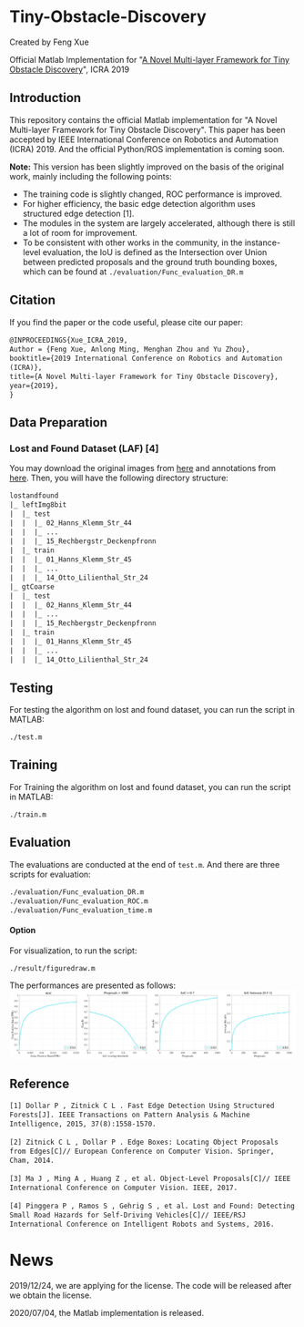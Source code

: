 # Tiny-Obstacle-Discovery

Created by Feng Xue

Official Matlab Implementation for "[A Novel Multi-layer Framework for Tiny Obstacle Discovery](https://arxiv.org/abs/1904.10161v3)", ICRA 2019


## Introduction

This repository contains the official Matlab implementation for "A Novel Multi-layer Framework for Tiny Obstacle Discovery". This paper has been accepted by IEEE International Conference on Robotics and Automation (ICRA) 2019. And the official Python/ROS implementation is coming soon.

**Note:** This version has been slightly improved on the basis of the original work, mainly including the following points:

 - The training code is slightly changed, ROC performance is improved.
 - For higher efficiency, the basic edge detection algorithm uses structured edge detection [1].
 - The modules in the system are largely accelerated, although there is still a lot of room for improvement.
 - To be consistent with other works in the community, in the instance-level evaluation, the IoU is defined as the Intersection over Union between predicted proposals and the ground truth bounding boxes, which can be found at ```./evaluation/Func_evaluation_DR.m```



## Citation

If you find the paper or the code useful, please cite our paper:

```
@INPROCEEDINGS{Xue_ICRA_2019,
Author = {Feng Xue, Anlong Ming, Menghan Zhou and Yu Zhou},
booktitle={2019 International Conference on Robotics and Automation (ICRA)},
title={A Novel Multi-layer Framework for Tiny Obstacle Discovery},
year={2019},
}
```

## Data Preparation
### Lost and Found Dataset (LAF) [4]

You may download the original images from [here](http://www.dhbw-stuttgart.de/~sgehrig/lostAndFoundDataset/leftImg8bit.zip) and annotations from [here](http://www.dhbw-stuttgart.de/~sgehrig/lostAndFoundDataset/gtCoarse.zip). Then, you will have the following directory structure:
```
lostandfound
|_ leftImg8bit
|  |_ test
|  |  |_ 02_Hanns_Klemm_Str_44
|  |  |_ ...
|  |  |_ 15_Rechbergstr_Deckenpfronn
|  |_ train
|  |  |_ 01_Hanns_Klemm_Str_45
|  |  |_ ...
|  |  |_ 14_Otto_Lilienthal_Str_24
|_ gtCoarse 
|  |_ test
|  |  |_ 02_Hanns_Klemm_Str_44
|  |  |_ ...
|  |  |_ 15_Rechbergstr_Deckenpfronn
|  |_ train
|  |  |_ 01_Hanns_Klemm_Str_45
|  |  |_ ...
|  |  |_ 14_Otto_Lilienthal_Str_24
```

## Testing
For testing the algorithm on lost and found dataset, you can run the script in MATLAB:
```
./test.m
```

## Training
For Training the algorithm on lost and found dataset, you can run the script in MATLAB:
```
./train.m
```

## Evaluation

The evaluations are conducted at the end of ```test.m```. And there are three scripts for evaluation:
```
./evaluation/Func_evaluation_DR.m
./evaluation/Func_evaluation_ROC.m
./evaluation/Func_evaluation_time.m
```

#### Option
For visualization, to run the script:
```
./result/figuredraw.m
```
The performances are presented as follows:
![performance](./performance.png)

## Reference
```
[1] Dollar P , Zitnick C L . Fast Edge Detection Using Structured Forests[J]. IEEE Transactions on Pattern Analysis & Machine Intelligence, 2015, 37(8):1558-1570.

[2] Zitnick C L , Dollar P . Edge Boxes: Locating Object Proposals from Edges[C]// European Conference on Computer Vision. Springer, Cham, 2014.

[3] Ma J , Ming A , Huang Z , et al. Object-Level Proposals[C]// IEEE International Conference on Computer Vision. IEEE, 2017.

[4] Pinggera P , Ramos S , Gehrig S , et al. Lost and Found: Detecting Small Road Hazards for Self-Driving Vehicles[C]// IEEE/RSJ International Conference on Intelligent Robots and Systems, 2016.
```


# News

2019/12/24, we are applying for the license. The code will be released after we obtain the license.

2020/07/04, the Matlab implementation is released.

